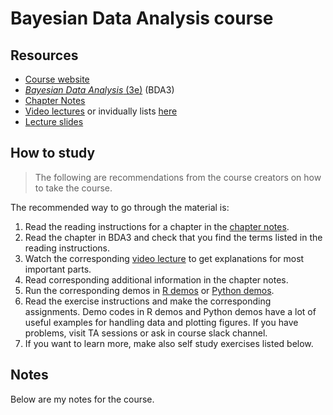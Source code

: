 # Bayesian Data Analysis course

## Resources

- [Course website](https://avehtari.github.io/BDA_course_Aalto/)
- [*Bayesian Data Analysis* (3e)](https://users.aalto.fi/~ave/BDA3.pdf) (BDA3)
- [Chapter Notes](https://avehtari.github.io/BDA_course_Aalto/chapter_notes/BDA_notes.pdf)
- [Video lectures](https://aalto.cloud.panopto.eu/Panopto/Pages/Sessions/List.aspx#folderID=%22f0ec3a25-9e23-4935-873b-a9f401646812%22) or invidually lists [here](https://avehtari.github.io/BDA_course_Aalto/#videos)
- [Lecture slides](https://github.com/avehtari/BDA_course_Aalto/tree/master/slides)

## How to study

> The following are recommendations from the course creators on how to take the course.

The recommended way to go through the material is:

1. Read the reading instructions for a chapter in the [chapter notes](https://avehtari.github.io/BDA_course_Aalto/chapter_notes/BDA_notes.pdf).
2. Read the chapter in BDA3 and check that you find the terms listed in the reading instructions.
3. Watch the corresponding [video lecture](https://aalto.cloud.panopto.eu/Panopto/Pages/Sessions/List.aspx#folderID=%22f0ec3a25-9e23-4935-873b-a9f401646812%22) to get explanations for most important parts.
4. Read corresponding additional information in the chapter notes.
5. Run the corresponding demos in [R demos](https://github.com/avehtari/BDA_R_demos) or [Python demos](https://github.com/avehtari/BDA_py_demos).
6. Read the exercise instructions and make the corresponding assignments. Demo codes in R demos and Python demos have a lot of useful examples for handling data and plotting figures. If you have problems, visit TA sessions or ask in course slack channel.
7. If you want to learn more, make also self study exercises listed below.

## Notes

Below are my notes for the course.
